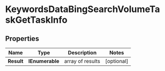 # KeywordsDataBingSearchVolumeTaskGetTaskInfo


## Properties

| Name | Type | Description | Notes |
|------------ | ------------- | ------------- | -------------|
**Result** | **IEnumerable<KeywordsDataBingSearchVolumeTaskGetResultInfo>** | array of results |[optional]|
